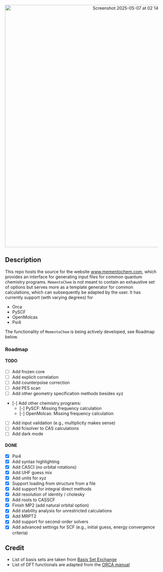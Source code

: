<p align="center">
  <img width="800" alt="Screenshot 2025-05-07 at 02 14 04" src="https://github.com/user-attachments/assets/fd6006df-cd76-483c-9d32-dccc06121e8c" />
</p>



## Description

This repo hosts the source for the website www.mementochem.com, which provides an interface for generating input files for common quantum chemistry programs.
`MementoChem` is not meant to contain an exhaustive set of options but serves more as a template generator for common calculations, which can subsequently be adapted by the user.
It has currently support (with varying degrees) for
- Orca
- PySCF
- OpenMolcas
- Psi4

 The functionality of `MementoChem` is being actively developed, see Roadmap below.

### Roadmap

#### TODO

- [ ] Add frozen core
- [ ] Add explicit correlation
- [ ] Add counterpoise correction
- [ ] Add PES scan
- [ ] Add other geometry specification methods besides xyz
- [-] Add other chemistry programs:
  - [-] PySCF: Missing frequency calculation
  - [-] OpenMolcas: Missing frequency calculation
- [ ] Add input validation (e.g., multiplicity makes sense)
- [ ] Add fcisolver to CAS calculations
- [ ] Add dark mode

#### DONE

- [x] Psi4
- [x] Add syntax highlighting
- [x] Add CASCI (no orbital rotations)
- [x] Add UHF guess mix
- [x] Add units for xyz
- [x] Support loading from structure from a file
- [x] Add support for integral direct methods
- [x] Add resolution of identity / cholesky
- [x] Add roots to CASSCF
- [x] Finish MP2 (add natural orbital option)
- [x] Add stability analysis for unrestricted calculations
- [x] Add MRPT2
- [x] Add support for second-order solvers
- [x] Add advanced settings for SCF (e.g., initial guess, energy convergence criteria)

## Credit

- List of basis sets are taken from [Basis Set Exchange](https://github.com/MolSSI-BSE/basis_set_exchange)
- List of DFT functionals are adapted from the [ORCA manual](https://www.faccts.de/docs/orca/6.0/manual/contents/detailed/model.html#choice-of-functional)

